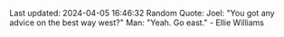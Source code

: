 Last updated: 2024-04-05 16:46:32
Random Quote: Joel: "You got any advice on the best way west?"
Man: "Yeah. Go east." - Ellie Williams